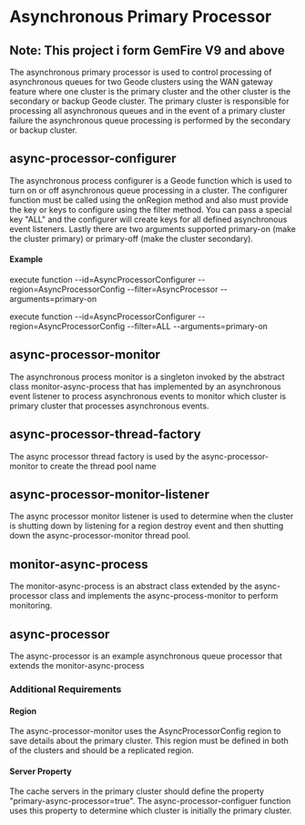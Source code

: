 # Asynchronous Primary Processor

## Note: This project i form GemFire V9 and above

The asynchronous primary processor is used to control processing of asynchronous queues for two Geode clusters using the WAN gateway feature  where one cluster is the primary cluster and the other cluster is the secondary or backup Geode cluster. The primary cluster is responsible for processing all asynchronous queues and in the event of a primary cluster failure the asynchronous queue processing is performed by the secondary or backup cluster. 

## async-processor-configurer
The asynchronous process configurer is a Geode function which is used to turn on or off asynchronous queue processing in a cluster. The configurer function must be called using the onRegion method and also must provide the key or keys to configure using the filter method. 
You can pass a special key "ALL" and the configurer will create keys for all defined asynchronous event listeners. Lastly there are two arguments supported primary-on (make the cluster primary) or primary-off (make the cluster secondary).

#### Example 
execute function --id=AsyncProcessorConfigurer --region=AsyncProcessorConfig --filter=AsyncProcessor --arguments=primary-on

execute function --id=AsyncProcessorConfigurer --region=AsyncProcessorConfig --filter=ALL --arguments=primary-on

## async-processor-monitor
The asynchronous process monitor is a singleton invoked by the abstract class monitor-async-process that has implemented by an asynchronous event listener to process asynchronous events to monitor which cluster is primary cluster that processes asynchronous events.

## async-processor-thread-factory
The async processor thread factory is used by the async-processor-monitor to create the thread pool name

## async-processor-monitor-listener
The async processor monitor listener is used to determine when the cluster is shutting down by listening for a region destroy event and then shutting down the async-processor-monitor thread pool.

## monitor-async-process
The monitor-async-process is an abstract class extended by the async-processor class and implements the async-process-monitor to perform monitoring.

## async-processor
The async-processor is an example asynchronous queue processor that extends the monitor-async-process  

### Additional Requirements
#### Region
The async-processor-monitor uses the AsyncProcessorConfig region to save details about the primary cluster. This region must be defined in both of the clusters and should be a replicated region.
#### Server Property
The cache servers in the primary cluster should define the property "primary-async-processor=true". The async-processor-configuer function uses this property to determine which cluster is initially the primary cluster.
